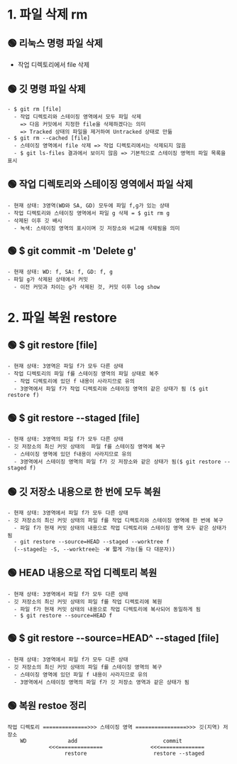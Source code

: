 # 1. 파일 삭제 rm
## 🟢 리눅스 명령 파일 삭제
  - 작업 디렉토리에서 file 삭제
## 🟢 깃 명령 파일 삭제
```
- $ git rm [file]
  - 작업 디렉토리와 스테이징 영역에서 모두 파일 삭제
    => 다음 커밋에서 지정한 file을 삭제하겠다는 의미
    => Tracked 상태의 파일을 제거하여 Untracked 상태로 만듦
- $ git rm --cached [file]
  - 스테이징 영역에서 file 삭제 => 작업 디렉토리에서는 삭제되지 않음
  - $ git ls-files 결과에서 보이지 않음 => 기본적으로 스테이징 영역의 파일 목록을 표시
```
## 🟢 작업 디렉토리와 스테이징 영역에서 파일 삭제
```
- 현재 상태: 3영역(WD와 SA, GD) 모두에 파일 f,g가 있는 상태
- 작업 디렉토리와 스테이징 영역에서 파일 g 삭제 = $ git rm g
- 삭제된 이후 깃 배시
  - 녹색: 스테이징 영역의 표시이며 깃 저장소와 비교해 삭제됨을 의미
```
## 🟢 $ git commit -m 'Delete g'
```
- 현재 상태: WD: f, SA: f, GD: f, g
- 파일 g가 삭제된 상태에서 커밋
  - 이전 커밋과 차이는 g가 삭제된 것, 커밋 이후 log show
```
# 2. 파일 복원 restore
## 🟢 $ git restore [file]
```
- 현재 상태: 3영역은 파일 f가 모두 다른 상태
- 작업 디렉토리의 파일 f를 스테이징 영역의 파일 상태로 복주
  - 작업 디렉토리에 있던 f 내용이 사라지므로 유의
  - 3영역에서 파일 f가 작업 디렉토리와 스테이징 영역의 같은 상태가 됨 ($ git restore f)
```
## 🟢 $ git restore --staged [file]
```
- 현재 상태: 3영역의 파일 f가 모두 다른 상태
- 깃 저장소의 최신 커밋 상태의  파일 f를 스테이징 영역에 복구
  - 스테이징 영역에 있던 f내용이 사라지므로 유의
  - 3영역에서 스테이징 영역의 파일 f가 깃 저장소와 같은 상태가 됨($ git restore --staged f)
```
## 🟢 깃 저장소 내용으로 한 번에 모두 복원
```
- 현재 상태: 3영역에서 파일 f가 모두 다른 상태
- 깃 저장소의 최신 커밋 상태의 파일 f를 작업 디렉토리와 스테이징 영역에 한 번에 복구
  - 파일 f가 현재 커밋 상태의 내용으로 작업 디렉토리와 스테이징 영역 모두 같은 상태가 됨
  - git restore --source=HEAD --staged --worktree f
  (--staged는 -S, --worktree는 -W 짧게 가능(둘 다 대문자))
```
## 🟢 HEAD 내용으로 작업 디렉토리 복원
```
- 현재 상태: 3영역에서 파일 f가 모두 다른 상태
- 깃 저장소의 최신 커밋 상태의 파일 f를 작업 디렉토리에 복원
  - 파일 f가 현재 커밋 상태의 내용으로 작업 디렉토리에 복사되어 동일하게 됨
  - $ git restore --source=HEAD f
```
## 🟢 $ git restore --source=HEAD^ --staged [file]
```
- 현재 상태: 3영역에서 파일 f가 모두 다른 상태
- 깃 저장소의 최신 커밋 상태의 파일 f를 스테이징 영역의 복구
  - 스테이징 영역에 있던 파일 f 내용이 사라지므로 유의
  - 3영역에서 스테이징 영역의 파일 f가 깃 저장소 영역과 같은 상태가 됨
```
## 🟢 복원 restoe 정리
```
작업 디렉토리 ==============>>> 스테이징 영역 ================>>> 깃(지역) 저장소
    WD             add                           commit
             <<<==============               <<<==============
                  restore                     restore --staged       
```  
  
